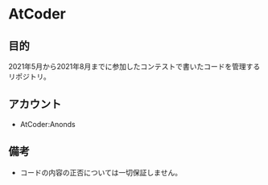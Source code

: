 # AtCoder

## 目的

2021年5月から2021年8月までに参加したコンテストで書いたコードを管理するリポジトリ。

## アカウント

- AtCoder:Anonds

## 備考

- コードの内容の正否については一切保証しません。
